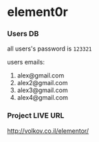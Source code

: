 # element0r

### Users DB
all users's password is <code>123321</code>

users emails:

<ol>
    <li>alex@gmail.com</li>
    <li>alex2@gmail.com</li>
    <li>alex3@gmail.com</li>
    <li>alex4@gmail.com</li>
</ol>

### Project LIVE URL

<a href="http://volkov.co.il/elementor/">http://volkov.co.il/elementor/</a>

